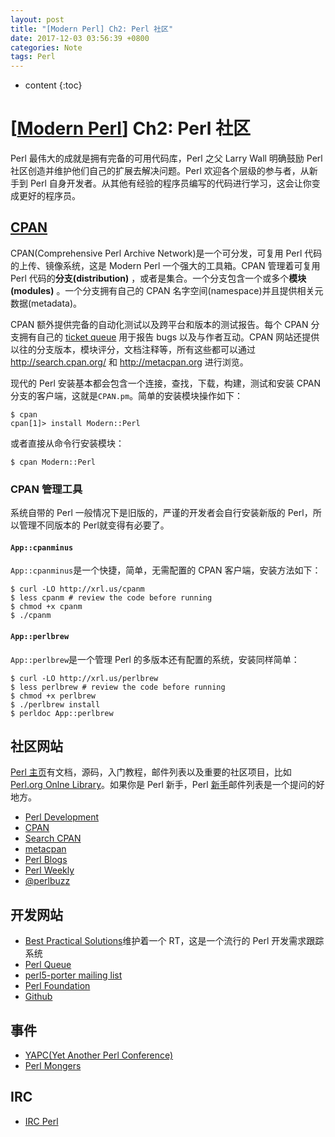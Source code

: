 ```yaml
---
layout: post
title: "[Modern Perl] Ch2: Perl 社区"
date: 2017-12-03 03:56:39 +0800
categories: Note
tags: Perl
---
```


* content
{:toc}

# [[Modern Perl][MP]] Ch2: Perl 社区

[MP]:http://www.modernperlbooks.com/books/modern_perl_2016/index.html

Perl 最伟大的成就是拥有完备的可用代码库，Perl 之父 Larry Wall 明确鼓励 Perl 社区创造并维护他们自己的扩展去解决问题。Perl 欢迎各个层级的参与者，从新手到 Perl 自身开发者。从其他有经验的程序员编写的代码进行学习，这会让你变成更好的程序员。

## [CPAN](http://www.cpan.org/)

CPAN(Comprehensive Perl Archive Network)是一个可分发，可复用 Perl 代码的上传、镜像系统，这是 Modern Perl 一个强大的工具箱。CPAN 管理着可复用 Perl 代码的**分支(distribution)** ，或者是集合。一个分支包含一个或多个**模块(modules)** 。一个分支拥有自己的 CPAN 名字空间(namespace)并且提供相关元数据(metadata)。

CPAN 额外提供完备的自动化测试以及跨平台和版本的测试报告。每个 CPAN 分支拥有自己的 [ticket queue](http://rt.cpan.org/) 用于报告 bugs 以及与作者互动。CPAN 网站还提供以往的分支版本，模块评分，文档注释等，所有这些都可以通过 http://search.cpan.org/ 和 http://metacpan.org 进行浏览。

现代的 Perl 安装基本都会包含一个连接，查找，下载，构建，测试和安装 CPAN 分支的客户端，这就是`CPAN.pm`。简单的安装模块操作如下：
```shell
$ cpan
cpan[1]> install Modern::Perl
```
或者直接从命令行安装模块：
```shell
$ cpan Modern::Perl
```

### CPAN 管理工具

系统自带的 Perl 一般情况下是旧版的，严谨的开发者会自行安装新版的 Perl，所以管理不同版本的 Perl就变得有必要了。

#### `App::cpanminus`

`App::cpanminus`是一个快捷，简单，无需配置的 CPAN 客户端，安装方法如下：
```shell
$ curl -LO http://xrl.us/cpanm
$ less cpanm # review the code before running
$ chmod +x cpanm
$ ./cpanm
```

#### `App::perlbrew`

`App::perlbrew`是一个管理 Perl 的多版本还有配置的系统，安装同样简单：
```shell
$ curl -LO http://xrl.us/perlbrew
$ less perlbrew # review the code before running
$ chmod +x perlbrew
$ ./perlbrew install
$ perldoc App::perlbrew
```

## 社区网站

[Perl 主页](http://www.perl.org/)有文档，源码，入门教程，邮件列表以及重要的社区项目，比如 [Perl.org Onlne Library](https://www.perl.org/books/library.html)。如果你是 Perl 新手，Perl [新手](http://learn.perl.org/faq/beginners.html)邮件列表是一个提问的好地方。

+ [Perl Development](http://dev.perl.org/)
+ [CPAN](http://www.cpan.org/)
+ [Search CPAN](http://search.cpan.org/)
+ [metacpan](http://matacpan.org/)
+ [Perl Blogs](http://blogs.perl.org/)
+ [Perl Weekly](http://perlweekly.com/)
+ [@perlbuzz](https://twitter.com/perlbuzz/)

## 开发网站

+ [Best Practical Solutions](http://bestpratical.com/)维护着一个 RT，这是一个流行的 Perl 开发需求跟踪系统
+ [Perl Queue](http://rt.perl.org/)
+ [perl5-porter mailing list](http://lists.cpan.org/showlist.cgi?name=perl5-porters)
+ [Perl Foundation](http://www.perlfoundation.org/)
+ [Github](https://github.com/)

## 事件

+ [YAPC(Yet Another Perl Conference)](http://yapc.org/)
+ [Perl Mongers](http://www.pm.org/)

## IRC

+ [IRC Perl](irc://irc.perl.org)
